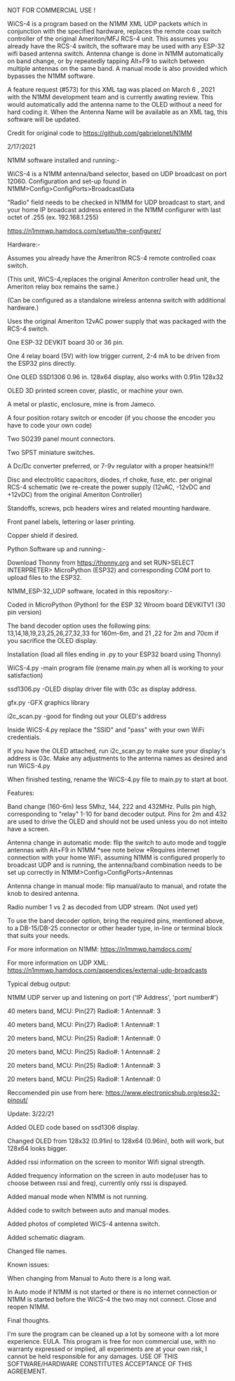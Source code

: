 NOT FOR COMMERCIAL USE !

WiCS-4 is a program based on the N1MM XML UDP packets which in conjunction with the specified hardware, replaces the remote coax switch controller of the original Ameriton/MFJ RCS-4 unit. 
This assumes you already have the RCS-4 switch, the software may be used with any ESP-32 wifi based antenna switch.
Antenna change is done in N1MM automatically on band change, or by repeatedly tapping Alt+F9 to switch between multiple antennas on the same band. A manual mode is also provided which bypasses the N1MM software. 

A feature request (#573) for this XML tag was placed on March 6 , 2021 with the N1MM development team and is currently awating review. 
This would automatically add the antenna name to the OLED without a need for hard coding it.
When the Antenna Name will be available as an XML tag, this software will be updated. 


Credit for original code to https://github.com/gabrielonet/N1MM

2/17/2021


N1MM software installed and running:-

WiCS-4 is a N1MM antenna/band selector, based on UDP broadcast on port 12060.
Configuration and set-up found in N1MM>Config>ConfigPorts>BroadcastData

"Radio" field needs to be checked in N1MM for UDP broadcast to start, and your home IP broadcast address entered in the N1MM configurer with last octet of .255 (ex. 192.168.1.255)

https://n1mmwp.hamdocs.com/setup/the-configurer/


Hardware:-

Assumes you already have the Ameritron RCS-4 remote controlled coax switch.

(This unit, WiCS-4,replaces the original Ameriton controller head unit, the Ameriton relay box remains the same.)

(Can be configured as a standalone wireless antenna switch with additional hardware.)

Uses the original Ameriton 12vAC power supply that was packaged with the RCS-4 switch.

One ESP-32 DEVKIT board 30 or 36 pin.

One 4 relay board (5V) with low trigger current, 2-4 mA to be driven from the ESP32 pins directly.

One OLED SSD1306 0.96 in. 128x64 display, also works with 0.91in 128x32

OLED 3D printed screen cover, plastic, or machine your own.

A metal or plastic, enclosure, mine is from Jameco.

A four position rotary switch or encoder (if you choose the encoder you have to code your own code)

Two SO239 panel mount connectors.

Two SPST miniature switches.

A Dc/Dc converter preferred,  or 7-9v regulator with a proper heatsink!!! 

Disc and electrolitic capacitors, diodes, rf choke, fuse, etc. per original RCS-4 schematic (we re-create the power supply (12vAC, -12vDC and +12vDC) from the original Ameriton 
Controller)

Standoffs, screws, pcb headers wires and related mounting hardware.

Front panel labels, lettering or laser printing.

Copper shield if desired.



Python Software up and running:-

Download Thonny from https://thonny.org and set RUN>SELECT INTERPRETER> MicroPython (ESP32) and corresponding COM port to upload files to the ESP32.



N1MM_ESP-32_UDP software, located in this repository:-

Coded in MicroPython (Python) for the ESP 32 Wroom board DEVKITV1 (30 pin version) 

The band decoder option uses the following pins:
13,14,18,19,23,25,26,27,32,33 for 160m-6m, and 21 ,22 for 2m and 70cm if you sacrifice the OLED display.


Installation (load all files ending in .py to your ESP32 board using Thonny)

WiCS-4.py   -main program file (rename main.py when all is working to your satisfaction)

ssd1306.py  -OLED display driver file with 03c as display address.

gfx.py      -GFX graphics library

i2c_scan.py    -good for finding out your OLED's address

Inside WiCS-4.py replace the "SSID" and "pass" with your own WiFi credentials.

If you have the OLED attached, run i2c_scan.py to make sure your display's address is 03c.
Make any adjustments to the antenna names as desired and run WiCS-4.py

When finished testing, rename the WiCS-4.py file to main.py to start at boot.


Features: 

Band change (160-6m) less 5Mhz, 144, 222 and 432MHz. Pulls pin high, corresponding to "relay" 1-10 for band decoder output.
Pins for 2m and 432 are used to drive the OLED and should not be used unless you do not inteito have a screen.

Antenna change in automatic mode: flip the switch to auto mode and toggle antennas with Alt+F9 in N1MM *see note below
*Requires internet connection with your home WiFi, assuming N1MM is configured properly to broadcast UDP and is running, the antenna/band combination needs to be set up correctly in N1MM>Config>ConfigPorts>Antennas

Antenna change in manual mode: flip manual/auto to manual, and rotate the knob to desired antenna. 

Radio number 1 vs 2 as decoded from UDP stream. (Not used yet)

To use the band decoder option, bring the required pins, mentioned above, to a DB-15/DB-25 connector or other header type, in-line or terminal block that suits your needs. 


For more information on N1MM:  https://n1mmwp.hamdocs.com/

For more information on UDP XML: https://n1mmwp.hamdocs.com/appendices/external-udp-broadcasts


Typical debug output:

N1MM UDP server up and listening on port ('IP Address', 'port number#')

40 meters band, MCU: Pin(27) Radio#: 1 Antenna#: 3

40 meters band, MCU: Pin(27) Radio#: 1 Antenna#: 1

20 meters band, MCU: Pin(25) Radio#: 1 Antenna#: 0

20 meters band, MCU: Pin(25) Radio#: 1 Antenna#: 2

20 meters band, MCU: Pin(25) Radio#: 1 Antenna#: 3

20 meters band, MCU: Pin(25) Radio#: 1 Antenna#: 0



Reccomended pin use from here: https://www.electronicshub.org/esp32-pinout/



Update: 3/22/21

Added OLED code based on ssd1306 display.

Changed OLED from 128x32 (0.91in) to 128x64 (0.96in), both will work, but 128x64 looks bigger.

Added rssi information on the screen to monitor Wifi signal strength. 

Added frequency information on the screen in auto mode(user has to choose between rssi and freq), currently only rssi is dispayed.

Added manual mode when N1MM is not running.

Added code to switch between auto and manual modes.

Added photos of completed WiCS-4 antenna switch.

Added schematic diagram.

Changed file names.



Known issues:



When changing from Manual to Auto there is a long wait.

In Auto mode if N1MM is not started or there is no internet connection or N1MM is started before the WiCS-4 the two may not connect. Close and reopen N1MM.


Final thoughts.

I'm sure the program can be cleaned up a lot by someone with a lot more experience.
EULA. This program is free for non commercial use, with no warranty expressed or implied, all experiments are at your own risk, I cannot be held responsible for any damages. USE OF THIS SOFTWARE/HARDWARE CONSTITUTES ACCEPTANCE OF THIS AGREEMENT. 
